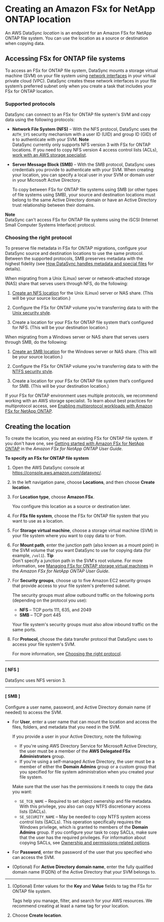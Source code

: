 # Creating an Amazon FSx for NetApp ONTAP location<a name="create-ontap-location"></a>

An AWS DataSync *location* is an endpoint for an Amazon FSx for NetApp ONTAP file system\. You can use the location as a source or destination when copying data\.

## Accessing FSx for ONTAP file systems<a name="create-ontap-location-access"></a>

To access an FSx for ONTAP file system, DataSync mounts a storage virtual machine \(SVM\) on your file system using [network interfaces](datasync-network.md#required-network-interfaces) in your virtual private cloud \(VPC\)\. DataSync creates these network interfaces in your file system’s preferred subnet only when you create a task that includes your FSx for ONTAP location\.

### Supported protocols<a name="create-ontap-location-supported-protocols"></a>

DataSync can connect to an FSx for ONTAP file system's SVM and copy data using the following protocols:
+ **Network File System \(NFS\)** – With the NFS protocol, DataSync uses the `AUTH_SYS` security mechanism with a user ID \(UID\) and group ID \(GID\) of `0` to authenticate with your SVM\.
**Note**  
DataSync currently only supports NFS version 3 with FSx for ONTAP locations\. If you need to copy NFS version 4 access control lists \(ACLs\), [work with an AWS storage specialist](https://iq.aws.amazon.com/services/aws/datasync)\.
+ **Server Message Block \(SMB\)** – With the SMB protocol, DataSync uses credentials you provide to authenticate with your SVM\. When creating your location, you can specify a local user in your SVM or domain user in your Microsoft Active Directory\.

  To copy between FSx for ONTAP file systems using SMB \(or other types of file systems using SMB\), your source and destination locations must belong to the same Active Directory domain or have an Active Directory trust relationship between their domains\.

**Note**  
DataSync can't access FSx for ONTAP file systems using the iSCSI \(Internet Small Computer Systems Interface\) protocol\. 

### Choosing the right protocol<a name="create-ontap-location-choosing-protocol"></a>

To preserve file metadata in FSx for ONTAP migrations, configure your DataSync source and destination locations to use the same protocol\. Between the supported protocols, SMB preserves metadata with the highest fidelity \(see [How DataSync handles metadata and special files](special-files.md) for details\)\.

When migrating from a Unix \(Linux\) server or network\-attached storage \(NAS\) share that serves users through NFS, do the following:

1. [Create an NFS location](create-nfs-location.md) for the Unix \(Linux\) server or NAS share\. \(This will be your source location\.\)

1. Configure the FSx for ONTAP volume you’re transferring data to with the [Unix security style](https://docs.aws.amazon.com/fsx/latest/ONTAPGuide/managing-volumes.html#volume-security-style)\.

1. Create a location for your FSx for ONTAP file system that’s configured for NFS\. \(This will be your destination location\.\)

When migrating from a Windows server or NAS share that serves users through SMB, do the following:

1. [Create an SMB location](create-smb-location.md) for the Windows server or NAS share\. \(This will be your source location\.\)

1. Configure the FSx for ONTAP volume you’re transferring data to with the [NTFS security style](https://docs.aws.amazon.com/fsx/latest/ONTAPGuide/managing-volumes.html#volume-security-style)\.

1. Create a location for your FSx for ONTAP file system that’s configured for SMB\. \(This will be your destination location\.\)

If your FSx for ONTAP environment uses multiple protocols, we recommend working with an AWS storage specialist\. To learn about best practices for multiprotocol access, see [Enabling multiprotocol workloads with Amazon FSx for NetApp ONTAP](http://aws.amazon.com/blogs/storage/enabling-multiprotocol-workloads-with-amazon-fsx-for-netapp-ontap/)\.

## Creating the location<a name="create-ontap-location-how-to"></a>

To create the location, you need an existing FSx for ONTAP file system\. If you don't have one, see [Getting started with Amazon FSx for NetApp ONTAP](https://docs.aws.amazon.com/fsx/latest/ONTAPGuide/getting-started.html) in the *Amazon FSx for NetApp ONTAP User Guide*\.

**To specify an FSx for ONTAP file system**

1. Open the AWS DataSync console at [https://console\.aws\.amazon\.com/datasync/](https://console.aws.amazon.com/datasync/)\.

1. In the left navigation pane, choose **Locations**, and then choose **Create location**\.

1. For **Location type**, choose **Amazon FSx**\.

   You configure this location as a source or destination later\.

1. For **FSx file system**, choose the FSx for ONTAP file system that you want to use as a location\.

1. For **Storage virtual machine**, choose a storage virtual machine \(SVM\) in your file system where you want to copy data to or from\.

1. For **Mount path**, enter the junction path \(also known as a mount point\) in the SVM volume that you want DataSync to use for copying data \(for example, `/vol1`\)\.
**Tip**  
Don't specify a junction path in the SVM's root volume\. For more information, see [Managing FSx for ONTAP storage virtual machines](https://docs.aws.amazon.com/fsx/latest/ONTAPGuide/managing-svms.html) in the *Amazon FSx for NetApp ONTAP User Guide*\.

1. For **Security groups**, choose up to five Amazon EC2 security groups that provide access to your file system's preferred subnet\.

   The security groups must allow outbound traffic on the following ports \(depending on the protocol you use\):
   + **NFS** – TCP ports 111, 635, and 2049 
   + **SMB** – TCP port 445

   Your file system's security groups must also allow inbound traffic on the same ports\. 

1. For **Protocol**, choose the data transfer protocol that DataSync uses to access your file system's SVM\.

   For more information, see [Choosing the right protocol](#create-ontap-location-choosing-protocol)\.

------
#### [ NFS ]

   DataSync uses NFS version 3\.

------
#### [ SMB ]

   Configure a user name, password, and Active Directory domain name \(if needed\) to access the SVM\.
   + For **User**, enter a user name that can mount the location and access the files, folders, and metadata that you need in the SVM\.

     If you provide a user in your Active Directory, note the following:
     + If you're using AWS Directory Service for Microsoft Active Directory, the user must be a member of the **AWS Delegated FSx Administrators** group\.
     + If you're using a self\-managed Active Directory, the user must be a member of either the **Domain Admins** group or a custom group that you specified for file system administration when you created your file system\.

     Make sure that the user has the permissions it needs to copy the data you want:
     + `SE_TCB_NAME` – Required to set object ownership and file metadata\. With this privilege, you also can copy NTFS discretionary access lists \(DACLs\)\.
     + `SE_SECURITY_NAME` – May be needed to copy NTFS system access control lists \(SACLs\)\. This operation specifically requires the Windows privilege, which is granted to members of the **Domain Admins** group\. If you configure your task to copy SACLs, make sure that the user has the required privileges\. For information about copying SACLs, see [Ownership and permissions\-related options](create-task.md#configure-ownership-and-permissions)\.
   + For **Password**, enter the password of the user that you specified who can access the SVM\.
   + \(Optional\) For **Active Directory domain name**, enter the fully qualified domain name \(FQDN\) of the Active Directory that your SVM belongs to\.

     

------

1. \(Optional\) Enter values for the **Key** and **Value** fields to tag the FSx for ONTAP file system\.

   Tags help you manage, filter, and search for your AWS resources\. We recommend creating at least a name tag for your location\. 

1. Choose **Create location**\.